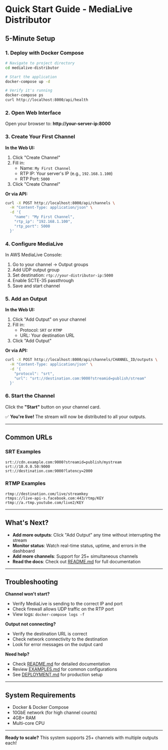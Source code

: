 # Quick Start Guide - MediaLive Distributor

## 5-Minute Setup

### 1. Deploy with Docker Compose

```bash
# Navigate to project directory
cd medialive-distributor

# Start the application
docker-compose up -d

# Verify it's running
docker-compose ps
curl http://localhost:8000/api/health
```

### 2. Open Web Interface

Open your browser to: **http://your-server-ip:8000**

### 3. Create Your First Channel

**In the Web UI:**
1. Click "Create Channel"
2. Fill in:
   - Name: `My First Channel`
   - RTP IP: Your server's IP (e.g., `192.168.1.100`)
   - RTP Port: `5000`
3. Click "Create Channel"

**Or via API:**
```bash
curl -X POST http://localhost:8000/api/channels \
  -H "Content-Type: application/json" \
  -d '{
    "name": "My First Channel",
    "rtp_ip": "192.168.1.100",
    "rtp_port": 5000
  }'
```

### 4. Configure MediaLive

In AWS MediaLive Console:
1. Go to your channel → Output groups
2. Add UDP output group
3. Set destination: `rtp://your-distributor-ip:5000`
4. Enable SCTE-35 passthrough
5. Save and start channel

### 5. Add an Output

**In the Web UI:**
1. Click "Add Output" on your channel
2. Fill in:
   - Protocol: `SRT` or `RTMP`
   - URL: Your destination URL
3. Click "Add Output"

**Or via API:**
```bash
curl -X POST http://localhost:8000/api/channels/CHANNEL_ID/outputs \
  -H "Content-Type: application/json" \
  -d '{
    "protocol": "srt",
    "url": "srt://destination.com:9000?streamid=publish/stream"
  }'
```

### 6. Start the Channel

Click the **"Start"** button on your channel card.

✅ **You're live!** The stream will now be distributed to all your outputs.

---

## Common URLs

### SRT Examples
```
srt://cdn.example.com:9000?streamid=publish/mystream
srt://10.0.0.50:9000
srt://destination.com:9000?latency=2000
```

### RTMP Examples
```
rtmp://destination.com/live/streamkey
rtmps://live-api-s.facebook.com:443/rtmp/KEY
rtmp://a.rtmp.youtube.com/live2/KEY
```

---

## What's Next?

- **Add more outputs**: Click "Add Output" any time without interrupting the stream
- **Monitor status**: Watch real-time status, uptime, and errors in the dashboard
- **Add more channels**: Support for 25+ simultaneous channels
- **Read the docs**: Check out [README.md](README.md) for full documentation

---

## Troubleshooting

**Channel won't start?**
- Verify MediaLive is sending to the correct IP and port
- Check firewall allows UDP traffic on the RTP port
- View logs: `docker-compose logs -f`

**Output not connecting?**
- Verify the destination URL is correct
- Check network connectivity to the destination
- Look for error messages on the output card

**Need help?**
- Check [README.md](README.md) for detailed documentation
- Review [EXAMPLES.md](EXAMPLES.md) for common configurations
- See [DEPLOYMENT.md](DEPLOYMENT.md) for production setup

---

## System Requirements

- Docker & Docker Compose
- 10GbE network (for high channel counts)
- 4GB+ RAM
- Multi-core CPU

---

**Ready to scale?** This system supports 25+ channels with multiple outputs each!
